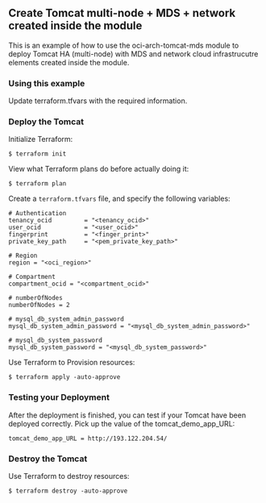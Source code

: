 ## Create Tomcat multi-node + MDS + network created inside the module
This is an example of how to use the oci-arch-tomcat-mds module to deploy Tomcat HA (multi-node) with MDS and network cloud infrastrucutre elements created inside the module.
  
### Using this example
Update terraform.tfvars with the required information.

### Deploy the Tomcat
Initialize Terraform:
```
$ terraform init
```
View what Terraform plans do before actually doing it:
```
$ terraform plan
```

Create a `terraform.tfvars` file, and specify the following variables:

```
# Authentication
tenancy_ocid         = "<tenancy_ocid>"
user_ocid            = "<user_ocid>"
fingerprint          = "<finger_print>"
private_key_path     = "<pem_private_key_path>"

# Region
region = "<oci_region>"

# Compartment
compartment_ocid = "<compartment_ocid>"

# numberOfNodes
numberOfNodes = 2

# mysql_db_system_admin_password 
mysql_db_system_admin_password = "<mysql_db_system_admin_password>"

# mysql_db_system_password 
mysql_db_system_password = "<mysql_db_system_password>"
```

Use Terraform to Provision resources:
```
$ terraform apply -auto-approve
```

### Testing your Deployment
After the deployment is finished, you can test if your Tomcat have been deployed correctly. Pick up the value of the tomcat_demo_app_URL:

```
tomcat_demo_app_URL = http://193.122.204.54/
```

### Destroy the Tomcat 

Use Terraform to destroy resources:
```
$ terraform destroy -auto-approve
```